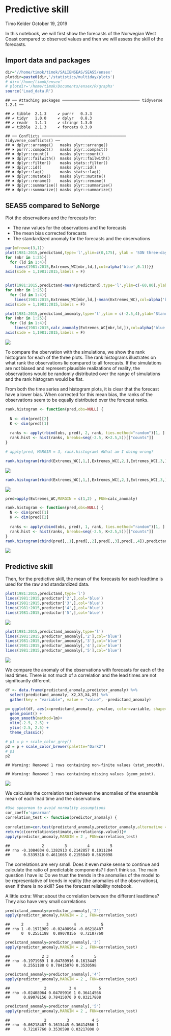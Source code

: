 Predictive skill
================
Timo Kelder
October 19, 2019

In this notebook, we will first show the forecasts of the Norwegian West Coast compared to observed values and then we will assess the skill of the forecasts.

Import data and packages
------------------------

``` r
dir='//home/timok/timok/SALIENSEAS/SEAS5/ensex'
plotdir=paste0(dir,'/statistics/multiday/plots')
# dir='/home/timok/ensex'
# plotdir='/home/timok/Documents/ensex/R/graphs'
source('Load_data.R')
```

    ## ── Attaching packages ────────────────────────────────── tidyverse 1.2.1 ──

    ## ✔ tibble  2.1.3     ✔ purrr   0.3.3
    ## ✔ tidyr   1.0.0     ✔ dplyr   0.8.3
    ## ✔ readr   1.1.1     ✔ stringr 1.3.0
    ## ✔ tibble  2.1.3     ✔ forcats 0.3.0

    ## ── Conflicts ───────────────────────────────────── tidyverse_conflicts() ──
    ## ✖ dplyr::arrange()   masks plyr::arrange()
    ## ✖ purrr::compact()   masks plyr::compact()
    ## ✖ dplyr::count()     masks plyr::count()
    ## ✖ dplyr::failwith()  masks plyr::failwith()
    ## ✖ dplyr::filter()    masks stats::filter()
    ## ✖ dplyr::id()        masks plyr::id()
    ## ✖ dplyr::lag()       masks stats::lag()
    ## ✖ dplyr::mutate()    masks plyr::mutate()
    ## ✖ dplyr::rename()    masks plyr::rename()
    ## ✖ dplyr::summarise() masks plyr::summarise()
    ## ✖ dplyr::summarize() masks plyr::summarize()

SEAS5 compared to SeNorge
-------------------------

Plot the observations and the forecasts for:

-   The raw values for the observations and the forecasts
-   The mean bias corrected forecasts
-   The standardized anomaly for the forecasts and the observations

``` r
par(mfrow=c(3,1))
plot(1981:2015,predictand,type='l',ylim=c(0,175), ylab = 'SON three-day precipitation maxima',xlab = '')
for (mbr in 1:25){
  for (ld in 1:4){
    lines(1981:2015,Extremes_WC[mbr,ld,],col=alpha('blue',0.1))}}
axis(side = 1,1981:2015,labels = F)


plot(1981:2015,predictand-mean(predictand),type='l',ylim=c(-60,80),ylab = 'Anomalies',xlab = '')
for (mbr in 1:25){
  for (ld in 1:4){
    lines(1981:2015,Extremes_WC[mbr,ld,]-mean(Extremes_WC),col=alpha('blue',0.1))}}
axis(side = 1,1981:2015,labels = F)

plot(1981:2015,predictand_anomaly,type='l',ylim = c(-2.5,4),ylab='Standardized anomalies',xlab = '')
for (mbr in 1:25){
  for (ld in 1:4){
    lines(1981:2015,calc_anomaly(Extremes_WC[mbr,ld,]),col=alpha('blue',0.1))}}
axis(side = 1,1981:2015,labels = F)
```

<img src="Predictive_skill_files/figure-markdown_github/fig1-1.png" style="display: block; margin: auto;" />

To compare the obervation with the simulations, we show the rank histogram for each of the three plots. The rank histograms illustrates on what rank the observations lie compared to all forecasts. If the simulations are not biased and represent plausible realizations of reality, the observations would be randomly distributed over the range of simulations and the rank histogram would be flat.

From both the time series and histogram plots, it is clear that the forecast have a lower bias. When corrected for this mean bias, the ranks of the observations seem to be equally distributed over the forecast ranks.

``` r
rank.histogram <- function(pred,obs=NULL) {
  
  N <- dim(pred)[2]
  K <- dim(pred)[1]
  
  ranks <- apply(rbind(obs, pred), 2, rank, ties.method="random")[1, ]
  rank.hist <- hist(ranks, breaks=seq(-2.5, K+2.5,5))[["counts"]]
}

# apply(pred, MARGIN = 3, rank.histogram) #What am I doing wrong?

rank.histogram(rbind(Extremes_WC[,1,],Extremes_WC[,2,],Extremes_WC[,3,],Extremes_WC[,4,]),predictand)
```

![](Predictive_skill_files/figure-markdown_github/unnamed-chunk-3-1.png)

``` r
rank.histogram(rbind(Extremes_WC[,1,],Extremes_WC[,2,],Extremes_WC[,3,],Extremes_WC[,4,])-mean(Extremes_WC),predictand-mean(predictand))
```

![](Predictive_skill_files/figure-markdown_github/unnamed-chunk-3-2.png)

``` r
pred=apply(Extremes_WC,MARGIN = c(1,2) , FUN=calc_anomaly)

rank.histogram <- function(pred,obs=NULL) {
  N <- dim(pred)[1]
  K <- dim(pred)[2]
  
  ranks <- apply(cbind(obs, pred), 1, rank, ties.method="random")[1, ]
  rank.hist <- hist(ranks, breaks=seq(-2.5, K+2.5,5))[["counts"]]
}
rank.histogram(cbind(pred[,,1],pred[,,2],pred[,,3],pred[,,4]),predictand_anomaly)
```

![](Predictive_skill_files/figure-markdown_github/unnamed-chunk-3-3.png)

Predictive skill
----------------

Then, for the predictive skill, the mean of the forecasts for each leadtime is used for the raw and standardized data.

``` r
plot(1981:2015,predictand,type='l')
lines(1981:2015,predictor['2',],col='blue')
lines(1981:2015,predictor['3',],col='blue')
lines(1981:2015,predictor['4',],col='blue')
lines(1981:2015,predictor['5',],col='blue')
```

![](Predictive_skill_files/figure-markdown_github/unnamed-chunk-4-1.png)

``` r
plot(1981:2015,predictand_anomaly,type='l')
lines(1981:2015,predictor_anomaly[,'2'],col='blue')
lines(1981:2015,predictor_anomaly[,'3'],col='blue')
lines(1981:2015,predictor_anomaly[,'4'],col='blue')
lines(1981:2015,predictor_anomaly[,'5'],col='blue')
```

![](Predictive_skill_files/figure-markdown_github/unnamed-chunk-4-2.png)

We compare the anomaly of the observations with forecasts for each of the lead times. There is not much of a correlation and the lead times are not significantly different.

``` r
df <- data.frame(predictand_anomaly,predictor_anomaly) %>%
  select(predictand_anomaly, X2,X3,X4,X5) %>%
  gather(key = "variable", value = "value", -predictand_anomaly)

p= ggplot(df, aes(x=predictand_anomaly, y=value, color=variable, shape=variable)) +
  geom_point() + 
  geom_smooth(method=lm)+
  xlim(-2.5, 2.5) +
  ylim(-2.5, 2.5) +
  theme_classic() 

# p1 = p + scale_color_grey()
p2 = p + scale_color_brewer(palette="Dark2")
# p1
p2
```

    ## Warning: Removed 1 rows containing non-finite values (stat_smooth).

    ## Warning: Removed 1 rows containing missing values (geom_point).

![](Predictive_skill_files/figure-markdown_github/unnamed-chunk-5-1.png)

We calculate the correlation test between the anomalies of the ensemble mean of each lead time and the observations

``` r
#Use spearman to avoid normality assumptions
cor_coeff='spearman'
correlation_test <- function(predictor_anomaly) {
  
correlation=cor.test(predictand_anomaly,predictor_anomaly,alternative = 'two.sided',method = cor_coeff) #alternative hypothesis is that the population correlation is greater than 0. -> we don't expect negative correlations? 
return(c(correlation$estimate,correlation$p.value))}# 
apply(predictor_anomaly,MARGIN = 2 , FUN=correlation_test)
```

    ##              2         3         4         5
    ## rho -0.1084034 0.1282913 0.2142857 0.1011204
    ##      0.5339318 0.4611665 0.2155849 0.5619098

The correlations are very small. Does it even make sense to continue and calculate the ratio of predictable components? I don't think so. The main question I have is: Do we trust the trends in the anomalies of the model to be representative of trends in reality (the anomalies of the observations), even if there is no skill? See the forecast reliability notebook.

A little extra: What about the correlation between the different leadtimes? They also have very small correlations

``` r
predictand_anomaly=predictor_anomaly[,'2']
apply(predictor_anomaly,MARGIN = 2 , FUN=correlation_test)
```

    ##     2          3           4           5
    ## rho 1 -0.1971989 -0.02408964 -0.06218487
    ##     0  0.2551188  0.89078156  0.72187760

``` r
predictand_anomaly=predictor_anomaly[,'3']
apply(predictor_anomaly,MARGIN = 2 , FUN=correlation_test)
```

    ##              2 3          4         5
    ## rho -0.1971989 1 0.04789916 0.1613445
    ##      0.2551188 0 0.78415070 0.3530598

``` r
predictand_anomaly=predictor_anomaly[,'4']
apply(predictor_anomaly,MARGIN = 2 , FUN=correlation_test)
```

    ##               2          3 4          5
    ## rho -0.02408964 0.04789916 1 0.36414566
    ##      0.89078156 0.78415070 0 0.03217808

``` r
predictand_anomaly=predictor_anomaly[,'5']
apply(predictor_anomaly,MARGIN = 2 , FUN=correlation_test)
```

    ##               2         3          4 5
    ## rho -0.06218487 0.1613445 0.36414566 1
    ##      0.72187760 0.3530598 0.03217808 0
